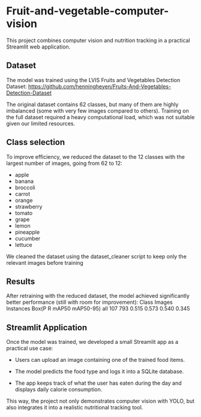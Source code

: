 # Fruit-and-vegetable-computer-vision
This project combines computer vision and nutrition tracking in a practical Streamlit web application.

## Dataset
The model was trained using the LVIS Fruits and Vegetables Detection Dataset: 
https://github.com/henningheyen/Fruits-And-Vegetables-Detection-Dataset

The original dataset contains 62 classes, but many of them are highly imbalanced (some with very few images compared to others). Training on the full dataset required a heavy computational load, which was not suitable given our limited resources.

## Class selection
To improve efficiency, we reduced the dataset to the 12 classes with the largest number of images, going from 62 to 12:

- apple
- banana
- broccoli
- carrot
- orange
- strawberry
- tomato
- grape
- lemon
- pineapple
- cucumber
- lettuce

We cleaned the dataset using the dataset_cleaner script to keep only the relevant images before training

## Results 
After retraining with the reduced dataset, the model achieved significantly better performance (still with room for improvement):
Class     Images  Instances      Box(P     R     mAP50   mAP50-95)
all        107        793        0.515   0.573   0.540    0.345

## Streamlit Application

Once the model was trained, we developed a small Streamlit app as a practical use case:

  - Users can upload an image containing one of the trained food items.

  - The model predicts the food type and logs it into a SQLite database.

  - The app keeps track of what the user has eaten during the day and displays daily calorie consumption.

This way, the project not only demonstrates computer vision with YOLO, but also integrates it into a realistic nutritional tracking tool.
